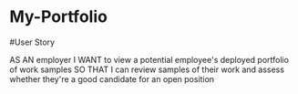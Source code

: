 # My-Portfolio
#User Story

AS AN employer
I WANT to view a potential employee's deployed portfolio of work samples
SO THAT I can review samples of their work and assess whether they're a good candidate for an open position
